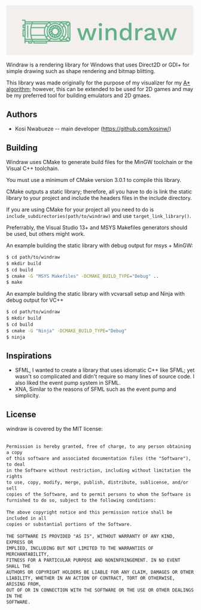 <!---
 Copyright (c) 2018 Kosi Nwabueze
 
 This software is released under the MIT License.
 https://opensource.org/licenses/MIT
-->

<img src="images/cover.png" width="500px"></img>

Windraw is a rendering library for Windows that uses Direct2D or GDI+ for simple drawing such as shape rendering and bitmap blitting.

This library was made originally for the purpose of my visualizer for my [A* algorithm](https://github.com/kosinw/astar); however, this can be extended to be used for 2D games and may be my preferred tool for building emulators and 2D gmaes.

## Authors
- Kosi Nwabueze -- main developer (https://github.com/kosinw/)

## Building

Windraw uses CMake to generate build files for the MinGW toolchain or the Visual C++ toolchain.

You must use a minimum of CMake version 3.0.1 to compile this library.

CMake outputs a static library; therefore, all you have to do is link the static library to your project and include the headers files in the include directory.

If you are using CMake for your project all you need to do is `include_subdirectories(path/to/windraw)` and use `target_link_library()`.

Preferrably, the Visual Studio 13+ and MSYS Makefiles generators should be used, but others might work.

An example building the static library with debug output for msys + MinGW:
```bash
$ cd path/to/windraw
$ mkdir build
$ cd build
$ cmake -G "MSYS Makefiles" -DCMAKE_BUILD_TYPE="Debug" ..
$ make
```

An example building the static library with vcvarsall setup and Ninja with debug output for VC++
```bash
$ cd path/to/windraw
$ mkdir build
$ cd build
$ cmake -G "Ninja" -DCMAKE_BUILD_TYPE="Debug"
$ ninja
```

<!-- ## Documentation -->

<!-- TODO: implement Doxygen to generate build files -->

## Inspirations
- SFML, I wanted to create a library that uses idiomatic C++ like SFML; yet wasn't so complicated and didn't require so many lines of source code. I also liked the event pump system in SFML.
- XNA, Similar to the reasons of SFML such as the event pump and simplicity.

## License

windraw is covered by the MIT license:
```

Permission is hereby granted, free of charge, to any person obtaining a copy
of this software and associated documentation files (the "Software"), to deal
in the Software without restriction, including without limitation the rights
to use, copy, modify, merge, publish, distribute, sublicense, and/or sell
copies of the Software, and to permit persons to whom the Software is
furnished to do so, subject to the following conditions:

The above copyright notice and this permission notice shall be included in all
copies or substantial portions of the Software.

THE SOFTWARE IS PROVIDED "AS IS", WITHOUT WARRANTY OF ANY KIND, EXPRESS OR
IMPLIED, INCLUDING BUT NOT LIMITED TO THE WARRANTIES OF MERCHANTABILITY,
FITNESS FOR A PARTICULAR PURPOSE AND NONINFRINGEMENT. IN NO EVENT SHALL THE
AUTHORS OR COPYRIGHT HOLDERS BE LIABLE FOR ANY CLAIM, DAMAGES OR OTHER
LIABILITY, WHETHER IN AN ACTION OF CONTRACT, TORT OR OTHERWISE, ARISING FROM,
OUT OF OR IN CONNECTION WITH THE SOFTWARE OR THE USE OR OTHER DEALINGS IN THE
SOFTWARE.
```
